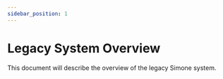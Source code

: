 ```yaml
---
sidebar_position: 1
---
```


# Legacy System Overview

This document will describe the overview of the legacy Simone system.